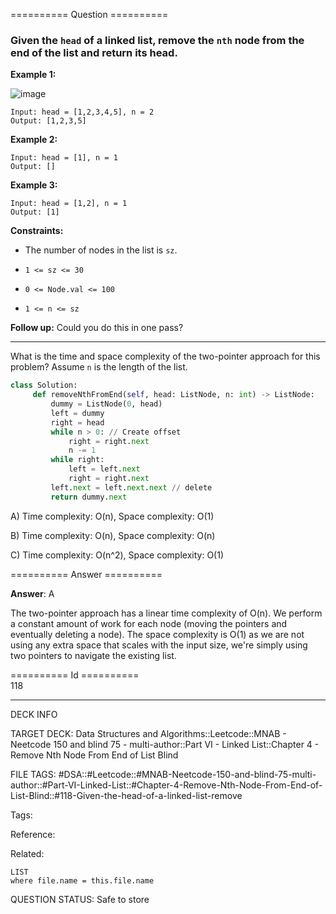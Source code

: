 ========== Question ==========  

### Given the `head` of a linked list, remove the `nth` node from the end of the list and return its head.

**Example 1:**

![image](https://imagedelivery.net/CLfkmk9Wzy8_9HRyug4EVA/23a28313-7f20-49b4-9781-fcf45a598100/public)

```
Input: head = [1,2,3,4,5], n = 2
Output: [1,2,3,5]
```

**Example 2:**

```
Input: head = [1], n = 1
Output: []
```

**Example 3:**

```
Input: head = [1,2], n = 1
Output: [1]
```

**Constraints:**

- The number of nodes in the list is `sz`.

- `1 <= sz <= 30`

- `0 <= Node.val <= 100`

- `1 <= n <= sz`

**Follow up:** Could you do this in one pass?

---

What is the time and space complexity of the two-pointer approach for this
problem? Assume `n` is the length of the list.

```python
class Solution:
     def removeNthFromEnd(self, head: ListNode, n: int) -> ListNode:
         dummy = ListNode(0, head)
         left = dummy
         right = head
         while n > 0: // Create offset
             right = right.next
             n -= 1
         while right:
             left = left.next
             right = right.next
         left.next = left.next.next // delete
         return dummy.next
```

A) Time complexity: O(n), Space complexity: O(1)

B) Time complexity: O(n), Space complexity: O(n)

C) Time complexity: O(n^2), Space complexity: O(1)  

========== Answer ==========  

**Answer**: A

The two-pointer approach has a linear time complexity of O(n). We perform a
constant amount of work for each node (moving the pointers and eventually
deleting a node). The space complexity is O(1) as we are not using any extra
space that scales with the input size, we're simply using two pointers to
navigate the existing list.

========== Id ==========  
118

---

DECK INFO

TARGET DECK: Data Structures and Algorithms::Leetcode::MNAB - Neetcode 150 and blind 75 - multi-author::Part VI - Linked List::Chapter 4 - Remove Nth Node From End of List Blind

FILE TAGS: #DSA::#Leetcode::#MNAB-Neetcode-150-and-blind-75-multi-author::#Part-VI-Linked-List::#Chapter-4-Remove-Nth-Node-From-End-of-List-Blind::#118-Given-the-head-of-a-linked-list-remove

Tags:

Reference:

Related:

```dataview
LIST
where file.name = this.file.name
```
QUESTION STATUS: Safe to store
